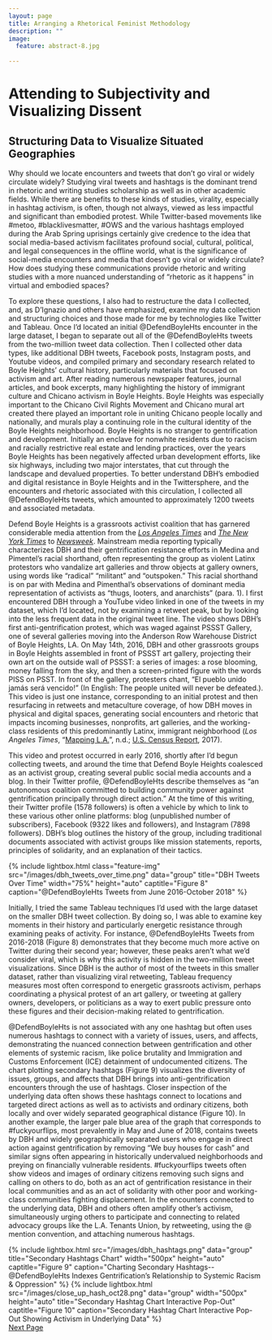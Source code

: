 ```yaml
---
layout: page
title: Arranging a Rhetorical Feminist Methodology
description: ""
image:
  feature: abstract-8.jpg
  
---
```


# Attending to Subjectivity and Visualizing Dissent

## Structuring Data to Visualize Situated Geographies

Why should we locate encounters and tweets that don’t go viral or widely circulate widely? Studying viral tweets and hashtags is the dominant trend in rhetoric and writing studies scholarship as well as in other academic fields. While there are benefits to these kinds of studies, virality, especially in hashtag activism, is often, though not always, viewed as less impactful and significant than embodied protest. While Twitter-based movements like #metoo, #blacklivesmatter, #OWS and the various hashtags employed during the Arab Spring uprisings certainly give credence to the idea that social media-based activism facilitates profound social, cultural, political, and legal consequences in the offline world, what is the significance of social-media encounters and media that doesn’t go viral or widely circulate? How does studying these communications provide rhetoric and writing studies with a more nuanced understanding of “rhetoric as it happens” in virtual and embodied spaces? 

To explore these questions, I also had to restructure the data I collected, and, as D’Ignazio and others have emphasized, examine my data collection and structuring choices and those made for me by technologies like Twitter and Tableau. Once I’d located an initial @DefendBoyleHts encounter in the large dataset, I began to separate out all of the @DefendBoyleHts tweets from the two-million tweet data collection. Then I collected other data types, like additional DBH tweets, Facebook posts, Instagram posts, and Youtube videos, and compiled primary and secondary research related to Boyle Heights’ cultural history, particularly materials that focused on activism and art. After reading numerous newspaper features, journal articles, and book excerpts, many highlighting the history of immigrant culture and Chicano activism in Boyle Heights. Boyle Heights was especially important to the Chicano Civil Rights Movement and Chicano mural art created there played an important role in uniting Chicano people locally and nationally, and murals play a continuing role in the cultural identity of the Boyle Heights neighborhood. Boyle Heights is no stranger to gentrification and development. Initially an enclave for nonwhite residents due to racism and racially restrictive real estate and lending practices, over the years Boyle Heights has been negatively affected urban development efforts, like six highways, including two major interstates, that cut through the landscape and devalued properties. To better understand DBH’s embodied and digital resistance in Boyle Heights and in the Twittersphere, and the encounters and rhetoric associated with this circulation, I collected all @DefendBoyleHts tweets, which amounted to approximately 1200 tweets and associated metadata. 

Defend Boyle Heights is a grassroots activist coalition that has garnered considerable media attention from the [*Los Angeles Times*](https://www.latimes.com/entertainment/arts/miranda/la-et-cam-gentrification-protests-future-of-boyle-heights-20180808-story.html) and [*The New York Times*](https://www.nytimes.com/2016/11/05/us/los-angeles-gentrification-art-galleries.html?searchResultPosition=1) to [*Newsweek*](https://www.newsweek.com/2017/06/02/los-angeles-gentrification-california-developers-art-galleries-la-art-scene-608558.html). Mainstream media reporting typically characterizes DBH and their gentrification resistance efforts in Medina and Pimentel’s racial shorthand, often representing the group as violent Latinx protestors who vandalize art galleries and throw objects at gallery owners, using words like “radical” “militant” and “outspoken.” This racial shorthand is on par with Medina and Pimenthal’s observations of dominant media representation of activists as “thugs, looters, and anarchists” (para. 1). I first encountered DBH through a YouTube video linked in one of the tweets in my dataset, which I’d located, not by examining a retweet peak, but by looking into the less frequent data in the original tweet line. The video shows DBH’s first anti-gentrification protest, which was waged against PSSST Gallery, one of several galleries moving into the Anderson Row Warehouse District of Boyle Heights, LA. On May 14th, 2016, DBH and other grassroots groups in Boyle Heights assembled in front of PSSST art gallery, projecting their own art on the outside wall of PSSST: a series of images: a rose blooming, money falling from the sky, and then a screen-printed figure with the words PISS on PSST. In front of the gallery, protesters chant, “El pueblo unido jamás será vencido!” (In English: The people united will never be defeated.). This video is just one instance, corresponding to an initial protest and then resurfacing in retweets and metaculture coverage, of how DBH moves in physical and digital spaces, generating social encounters and rhetoric that impacts incoming businesses, nonprofits, art galleries, and the working-class residents of this predominantly Latinx, immigrant neighborhood (*Los Angeles Times*, “[Mapping L.A.](http://maps.latimes.com/neighborhoods/neighborhood/boyle-heights/)”, n.d.; [U.S. Census Report](https://censusreporter.org/profiles/79500US0603744-los-angeles-county-central-la-city-east-centralcentral-city-boyle-heights-puma-ca/), 2017).

This video and protest occurred in early 2016, shortly after I’d begun collecting tweets, and around the time that Defend Boyle Heights coalesced as an activist group, creating several public social media accounts and a blog. In their Twitter profile, @DefendBoyleHts describe themselves as “an autonomous coalition committed to building community power against gentrification principally through direct action.” At the time of this writing, their Twitter profile (1578 followers) is often a vehicle by which to link to these various other online platforms: blog (unpublished number of subscribers), Facebook (9322 likes and followers), and Instagram (7898 followers). DBH’s blog outlines the history of the group, including traditional documents associated with activist groups like mission statements, reports, principles of solidarity, and an explanation of their tactics.  

{% include lightbox.html class="feature-img" src="/images/dbh_tweets_over_time.png" data="group" title="DBH Tweets Over Time" width="75%" height="auto" captitle="Figure 8" caption="@DefendBoyleHts Tweets from June 2016-October 2018" %}

Initially, I tried the same Tableau techniques I’d used with the large dataset on the smaller DBH tweet collection. By doing so, I was able to examine key moments in their history and particularly energetic resistance through examining peaks of activity. For instance, @DefendBoyleHts Tweets from 2016-2018 (Figure 8) demonstrates that they become much more active on Twitter during their second year; however, these peaks aren’t what we’d consider viral, which is why this activity is hidden in the two-million tweet visualizations. Since DBH is the author of most of the tweets in this smaller dataset, rather than visualizing viral retweeting, Tableau frequency measures most often correspond to energetic grassroots activism, perhaps coordinating a physical protest of an art gallery, or tweeting at gallery owners, developers, or politicians as a way to exert public pressure onto these figures and their decision-making related to gentrification. 

<!---
<div class='tableauPlaceholder' id='viz1542342500984' style='position: relative'>
	<noscript>
		<a href='#'>
			<img alt=' ' src='https:&#47;&#47;public.tableau.com&#47;static&#47;images&#47;Fi&#47;Figure4DBHTOT&#47;DefendBoyleHeightsTweetsOverTime&#47;1_rss.png' style='border: none' />
		</a>
	</noscript>
	<object class='tableauViz'  style='display:none;'>
		<param name='host_url' value='https%3A%2F%2Fpublic.tableau.com%2F' />
		<param name='embed_code_version' value='3' />
		<param name='site_root' value='' />
		<param name='name' value='Figure4DBHTOT&#47;DefendBoyleHeightsTweetsOverTime' />
		<param name='tabs' value='no' />
		<param name='toolbar' value='yes' />
		<param name='static_image' value='https:&#47;&#47;public.tableau.com&#47;static&#47;images&#47;Fi&#47;Figure4DBHTOT&#47;DefendBoyleHeightsTweetsOverTime&#47;1.png' />
		<param name='animate_transition' value='yes' />
		<param name='display_static_image' value='yes' />
		<param name='display_spinner' value='yes' />
		<param name='display_overlay' value='yes' />
		<param name='display_count' value='yes' />
	</object>
</div>                
<script type='text/javascript'>                    
	var divElement = document.getElementById('viz1542342500984');
	var vizElement = divElement.getElementsByTagName('object')[0];       
	vizElement.style.width='100%';vizElement.style.height=(divElement.offsetWidth*0.75)+'px';
	var scriptElement = document.createElement('script');
	scriptElement.src = 'https://public.tableau.com/javascripts/api/viz_v1.js';
	vizElement.parentNode.insertBefore(scriptElement, vizElement);
</script>
<figcaption>Figure 3: DBH Tweets Over Time</figcaption>
--->

@DefendBoyleHts is not associated with any one hashtag but often uses numerous hashtags to connect with a variety of issues, users, and affects, demonstrating the nuanced connection between gentrification and other elements of systemic racism, like police brutality and Immigration and Customs Enforcement (ICE) detainment of undocumented citizens. The chart plotting secondary hashtags (Figure 9) visualizes the diversity of issues, groups, and affects that DBH brings into anti-gentrification encounters through the use of hashtags. Closer inspection of the underlying data often shows these hashtags connect to locations and targeted direct actions as well as to activists and ordinary citizens, both locally and over widely separated geographical distance (Figure 10). In another example, the larger pale blue area of the graph that corresponds to #fuckyourflips, most prevalently in May and June of 2018, contains tweets by DBH and widely geographically separated users who engage in direct action against gentrification by removing “We buy houses for cash” and similar signs often appearing in historically undervalued neighborhoods and preying on financially vulnerable residents. #fuckyourflips tweets often show videos and images of ordinary citizens removing such signs and calling on others to do, both as an act of gentrification resistance in their local communities and as an act of solidarity with other poor and working-class communities fighting displacement. In the encounters connected to the underlying data, DBH and others often amplify other’s activism, simultaneously urging others to participate and connecting to related advocacy groups like the L.A. Tenants Union, by retweeting, using the @ mention convention, and attaching numerous hashtags. 

<div class="gallery">
{% include lightbox.html src="/images/dbh_hashtags.png" data="group" title="Secondary Hashtags Chart" width="500px" height="auto" captitle="Figure 9" caption="Charting Secondary Hashtags--@DefendBoyleHts Indexes Gentrification’s Relationship to Systemic Racism & Oppression" %}
{% include lightbox.html src="/images/close_up_hash_oct28.png" data="group" width="500px" height="auto" title="Secondary Hashtag Chart Interactive Pop-Out" captitle="Figure 10" caption="Secondary Hashtag Chart Interactive Pop-Out Showing Activism in Underlying Data" %}
</div>

<!---
<div class='tableauPlaceholder' id='viz1542343714991' style='position: relative'>
	<noscript>
		<a href='#'>
			<img alt=' ' src='https:&#47;&#47;public.tableau.com&#47;static&#47;images&#47;DB&#47;DBHHashtagsIndexingGentrificationsOppression&#47;Hashtags&#47;1_rss.png' style='border: none' />
		</a>
	</noscript>
	<object class='tableauViz'  style='display:none;'><param name='host_url' value='https%3A%2F%2Fpublic.tableau.com%2F' />
		<param name='embed_code_version' value='3' />
		<param name='site_root' value='' />
		<param name='name' value='DBHHashtagsIndexingGentrificationsOppression&#47;Hashtags' />
		<param name='tabs' value='no' /><param name='toolbar' value='yes' />
		<param name='static_image' value='https:&#47;&#47;public.tableau.com&#47;static&#47;images&#47;DB&#47;DBHHashtagsIndexingGentrificationsOppression&#47;Hashtags&#47;1.png' />
		<param name='animate_transition' value='yes' />
		<param name='display_static_image' value='yes' />
		<param name='display_spinner' value='yes' />
		<param name='display_overlay' value='yes' />
		<param name='display_count' value='yes' />
	</object>
</div>
<script type='text/javascript'>
	var divElement = document.getElementById('viz1542343714991');
	var vizElement = divElement.getElementsByTagName('object')[0];
	vizElement.style.width='100%';vizElement.style.height=(divElement.offsetWidth*0.75)+'px';
	var scriptElement = document.createElement('script');
	scriptElement.src = 'https://public.tableau.com/javascripts/api/viz_v1.js';
	vizElement.parentNode.insertBefore(scriptElement, vizElement);                
</script>
<figcaption>Figure 4: DBH Hashtags: Indexing Gentrification's Oppression</figcaption>
--->



<div class="next-container">
	<a class="next-page" href="{{ site.url }}/creating-visualizations/">Next Page</a>
</div>


